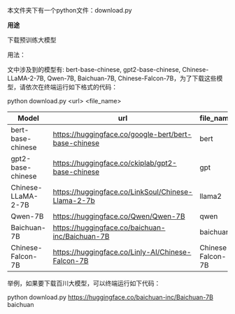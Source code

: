 本文件夹下有一个python文件：download.py

**用途**

下载预训练大模型

用法：

文中涉及到的模型有: bert-base-chinese, gpt2-base-chinese, Chinese-LLaMA-2-7B, Qwen-7B, Baichuan-7B, Chinese-Falcon-7B，为了下载这些模型，请依次在终端运行如下格式的代码：

python download.py \<url\> \<file_name\>

| Model              | url                                                  | file_name         |
| ------------------ | ---------------------------------------------------- | ----------------- |
| bert-base-chinese  | https://huggingface.co/google-bert/bert-base-chinese | bert              |
| gpt2-base-chinese  | https://huggingface.co/ckiplab/gpt2-base-chinese     | gpt               |
| Chinese-LLaMA-2-7B | https://huggingface.co/LinkSoul/Chinese-Llama-2-7b   | llama2            |
| Qwen-7B            | https://huggingface.co/Qwen/Qwen-7B                  | qwen              |
| Baichuan-7B        | https://huggingface.co/baichuan-inc/Baichuan-7B      | baichuan          |
| Chinese-Falcon-7B  | https://huggingface.co/Linly-AI/Chinese-Falcon-7B    | Chinese-Falcon-7B |

举例，如果要下载百川大模型，可以终端运行如下代码：

python download.py https://huggingface.co/baichuan-inc/Baichuan-7B baichuan


